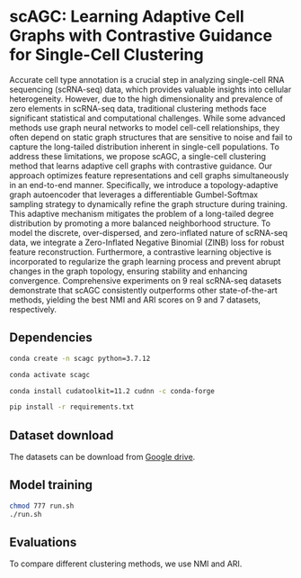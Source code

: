 # scAGC: Learning Adaptive Cell Graphs with Contrastive Guidance for Single-Cell Clustering

Accurate cell type annotation is a crucial step in analyzing single-cell RNA sequencing (scRNA-seq) data, which provides valuable insights into cellular heterogeneity. However, due to the high dimensionality and prevalence of zero elements in scRNA-seq data, traditional clustering methods face significant statistical and computational challenges. While some advanced methods use graph neural networks to model cell-cell relationships, they often depend on static graph structures that are sensitive to noise and fail to capture the long-tailed distribution inherent in single-cell populations.
To address these limitations, we propose scAGC, a single-cell clustering method that learns adaptive cell graphs with contrastive guidance. Our approach optimizes feature representations and cell graphs simultaneously in an end-to-end manner. Specifically, we introduce a topology-adaptive graph autoencoder that leverages a differentiable Gumbel-Softmax sampling strategy to dynamically refine the graph structure during training. This adaptive mechanism mitigates the problem of a long-tailed degree distribution by promoting a more balanced neighborhood structure. To model the discrete, over-dispersed, and zero-inflated nature of scRNA-seq data, we integrate a Zero-Inflated Negative Binomial (ZINB) loss for robust feature reconstruction. Furthermore, a contrastive learning objective is incorporated to regularize the graph learning process and prevent abrupt changes in the graph topology, ensuring stability and enhancing convergence. Comprehensive experiments on 9 real scRNA-seq datasets demonstrate that scAGC consistently outperforms other state-of-the-art methods, yielding the best NMI and ARI scores on 9 and 7 datasets, respectively.

## Dependencies

```bash
conda create -n scagc python=3.7.12

conda activate scagc

conda install cudatoolkit=11.2 cudnn -c conda-forge

pip install -r requirements.txt
```

## Dataset download

The datasets can be download from [Google drive](https://drive.google.com/drive/folders/1cZUi7ZCYZOXh3HScashjpYDQXZ-ghrJh?usp=sharing).

## Model training

```bash
chmod 777 run.sh
./run.sh
```

## Evaluations

To compare different clustering methods, we use NMI and ARI.
